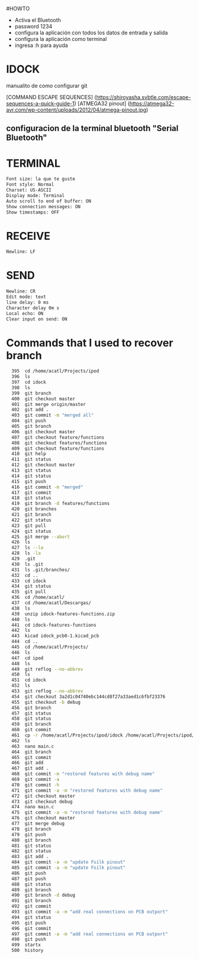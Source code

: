 


#HOWTO
- Activa el Bluetooth
- password 1234
- configura la aplicación con todos los datos de entrada y salida
- configura la aplicación como terminal
- ingresa :h para ayuda

# IDOCK
manualito de como configurar git

[COMMAND ESCAPE SEQUENCES] (https://shiroyasha.svbtle.com/escape-sequences-a-quick-guide-1)
[ATMEGA32 pinout] (https://atmega32-avr.com/wp-content/uploads/2012/04/atmega-pinout.jpg)


## configuracion de la terminal bluetooth "Serial Bluetooth"

# TERMINAL

```bash
Font size: la que te guste
Font style: Normal
Charset: US-ASCII
Display mode: Terminal
Auto scroll to end of buffer: ON
Show connection messages: ON
Show timestamps: OFF
```

# RECEIVE
```bash
Newline: LF
```
# SEND
```bash
Newline: CR
Edit mode: text
line delay: 0 ms
Character delay 0m s
Local echo: ON
Clear input on send: ON
```

# Commands that I used to recover branch

```bash
  395  cd /home/acatl/Projects/ipod
  396  ls
  397  cd idock
  398  ls
  399  git branch
  400  git checkout master
  401  git merge origin/master
  402  git add .
  403  git commit -m "merged all"
  404  git push
  405  git branch
  406  git checkout master
  407  git checkout feature/functions
  408  git checkout features/functions
  409  git checkout feature/functions
  410  git help
  411  git status
  412  git checkout master
  413  git status
  414  git status
  415  git push
  416  git commit -m "merged"
  417  git commit
  418  git status
  419  git branch -d features/functions
  420  git branches
  421  git branch
  422  git status
  423  git pull
  424  git status
  425  git merge --abort
  426  ls
  427  ls --la
  428  ls -la
  429  .git
  430  ls .git
  431  ls .git/branches/
  432  cd ..
  433  cd idock
  434  git status
  435  git pull
  436  cd /home/acatl/
  437  cd /home/acatl/Descargas/
  438  ls 
  439  unzip idock-features-functions.zip 
  440  ls
  441  cd idock-features-functions
  442  ls
  443  kicad idock_pcb0-1.kicad_pcb
  444  cd ..
  445  cd /home/acatl/Projects/
  446  ls
  447  cd ipod
  448  ls
  449  git reflog --no-abbrev
  450  ls
  451  cd idock
  452  ls
  453  git reflog --no-abbrev
  454  git checkout 3a2d1c04740ebc144cd8f27a33aed1c6fbf23376
  455  git checkout -b debug
  456  git branch
  457  git status
  458  git status
  459  git branch
  460  git commit
  461  cp -r /home/acatl/Projects/ipod/idock /home/acatl/Projects/ipod/.idock
  462  ls
  463  nano main.c 
  464  git branch
  465  git commit
  466  git add
  467  git add .
  468  git commit -m "restored features with debug name"
  469  git commit -a
  470  git commit -h
  471  git commit -a -m "restored features with debug name"
  472  git checkout master
  473  git checkout debug
  474  nano main.c
  475  git commit -a -m "restored features with debug name"
  476  git checkout master
  477  git merge debug
  478  git branch
  479  git push
  480  git branch
  481  git status
  482  git status
  483  git add .
  484  git commit -a -m "update Fsilk pinout"
  485  git commit -a -m "update Fsilk pinout"
  486  git push
  487  git push
  488  git status
  489  git branch
  490  git branch -d debug
  491  git branch
  492  git commit
  493  git commit -a -m "add real connections on PCB outport"
  494  git status
  495  git push
  496  git commit
  497  git commit -a -m "add real connections on PCB outport"
  498  git push
  499  startx
  500  history
```
